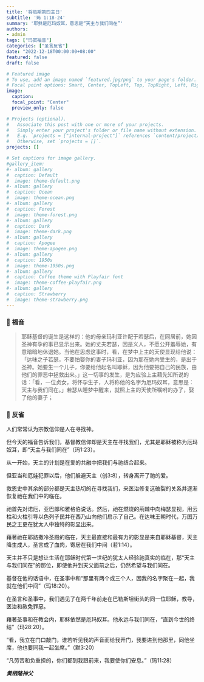 ```yaml
---
title: '将临期第四主日'
subtitle: '玛 1:18-24'
summary: '耶稣是厄玛奴耳，意思是“天主与我们同在”'
authors:
- admin
tags: ["玛窦福音"]
categories: ["圣言反省"]
date: "2022-12-18T00:00:00+08:00"
featured: false
draft: false

# Featured image
# To use, add an image named `featured.jpg/png` to your page's folder.
# Focal point options: Smart, Center, TopLeft, Top, TopRight, Left, Right, BottomLeft, Bottom, BottomRight
image:
  caption:
  focal_point: "Center"
  preview_only: false

# Projects (optional).
#   Associate this post with one or more of your projects.
#   Simply enter your project's folder or file name without extension.
#   E.g. `projects = ["internal-project"]` references `content/project/deep-learning/index.md`.
#   Otherwise, set `projects = []`.
projects: []

# Set captions for image gallery.
#gallery_item:
#- album: gallery
#  caption: Default
#  image: theme-default.png
#- album: gallery
#  caption: Ocean
#  image: theme-ocean.png
#- album: gallery
#  caption: Forest
#  image: theme-forest.png
#- album: gallery
#  caption: Dark
#  image: theme-dark.png
#- album: gallery
#  caption: Apogee
#  image: theme-apogee.png
#- album: gallery
#  caption: 1950s
#  image: theme-1950s.png
#- album: gallery
#  caption: Coffee theme with Playfair font
#  image: theme-coffee-playfair.png
#- album: gallery
#  caption: Strawberry
#  image: theme-strawberry.png
---
```


### :love_letter: 福音
> 耶稣基督的诞生是这样的：他的母亲玛利亚许配于若瑟后，在同居前，她因圣神有孕的事已显示出来。她的丈夫若瑟，因是义人，不愿公开羞辱她，有意暗暗地休退她。当他在思虑这事时，看，在梦中上主的天使显现给他说：「达味之子若瑟，不要怕娶你的妻子玛利亚，因为那在她内受生的，是出于圣神。她要生一个儿子，你要给他起名叫耶稣，因为他要把自己的民族，由他们的罪恶中拯救出来。」这一切事的发生，是为应验上主藉先知所说的话：「看，一位贞女，将怀孕生子，人将称他的名字为厄玛奴耳，意思是：天主与我们同在。」若瑟从睡梦中醒来，就照上主的天使所嘱咐的办了，娶了他的妻子；

### :speech_balloon: 反省
人们常常认为宗教信仰是人在寻找神。

但今天的福音告诉我们，基督教信仰却是天主在寻找我们，尤其是耶稣被称为厄玛奴耳，即“天主与我们同在”（玛1:23）。

从一开始，天主的计划是在爱的共融中把我们与祂结合起来。

但亚当和厄娃犯罪以后，他们躲避天主（创3:8），转身离开了祂的爱。

救恩史中其余的部分都是天主热切的在寻找我们，来医治修复这破裂的关系并逐渐恢复祂在我们中的临在。

祂首先对诺厄，亚巴郎和雅格伯说话。然后，祂在燃烧的荊棘中向梅瑟显视，用云柱和火柱引导以色列子民并在西乃山向他们启示了自己。在达味王朝时代，万囯万民之王更在犹太人中独特的彰显出来。

藉著祂在耶路撒冷圣殿的临在，天主最直接和最有力的彰显是来自耶稣基督，天主降生成人，圣言成了血肉，寄居在我们中间（若1:14）。

天主并不只是想让生活在耶稣时代第一世纪的犹太人经验祂真实的临在，那“天主与我们同在”的那位，即使他升到天父面前之后，仍然希望与我们同在。

基督在他的话语中，在圣事中和“那里有两个或三个人，因我的名字聚在一起，我就在他们中间”（玛18:20）。

在圣言和圣事中，我们遇见了在两千年前走在巴勒斯坦街头的同一位耶稣，教导，医治和赦免罪惡。

藉著圣事和在教会内，耶稣依然是厄玛奴耳。他永远与我们同在，“直到今世的终结”（玛28:20）。

“看，我立在门口敲门，谁若听见我的声音而给我开门，我要进到他那里，同他坐席，他也要同我一起坐席。”（默3:20）

“凡劳苦和负重担的，你们都到我跟前来，我要使你们安息。”（玛11:28）

___黄柄隆神父___